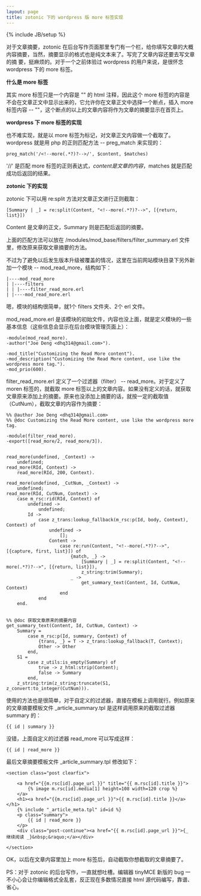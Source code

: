 ```yaml
---
layout: page
title: zotonic 下的 wordpress 版 more 标签实现
---
```

{% include JB/setup %}

对于文章摘要，zotonic 在后台写作页面那里专门有一个栏，给你填写文章的大概内容摘要，当然，摘要显示的格式也是纯文本来了。写完了文章内容还要去写文章的摘
要，挺麻烦的。对于一个之前体验过 wordpress 的用户来说，是很怀念 wordpress 下的 more 标签。

**什么是 more 标签**

其实 more 标签只是一个内容是 "<!--more-->" 的 html 注释，因此这个 more
标签的内容是不会在文章正文中显示出来的，它允许你在文章正文中选择一个断点，插入 more 标签内容 -- "<!--
more-->"，这个断点的以上的文章内容将作为文章的摘要显示在首页上。

**wordpress 下 more 标签的实现**

也不难实现，就是以 more 标签为标记，对文章正文内容做一个截取了。wordpress 就是用 php 的正则匹配方法 -- preg_match
来实现的：

    
    
    preg_match('/<!--more(.*?)?-->/', $content, $matches)
    

'/<!--more(.*?)?-->/' 是匹配 more 标签的正则表达式，$content 是文章的内容，$matches 就是匹配成功后返回的结果。

**zotonic 下的实现**

zotonic 下可以用 re:split 方法对文章正文进行正则截取：

    
    
    [Summary | _] = re:split(Content, "<!--more(.*?)?-->", [{return, list}])
    

Content 是文章的正文，Summary 则是匹配后返回的摘要。

上面的匹配方法可以放在 /modules/mod_base/filters/filter_summary.erl 文件里，修改原来获取文章摘要的方法。

不过为了避免以后发生版本升级被覆盖的情况，这里在当前网站模块目录下另外新加一个模块 -- mod_read_more，结构如下：

    
    
    |----mod_read_more
    | |----filters
    | | |----filter_read_more.erl
    | |----mod_read_more.erl
    

嗯，模块的结构很简单，就1个 filters 文件夹、2个 erl 文件。

mod_read_more.erl 是该模块的初始文件，内容也没上面，就是定义模块的一些基本信息（这些信息会显示在后台模块管理页面上）：

    
    
    -module(mod_read_more).
    -author("Joe Deng <dhq314@gmail.com>").
    
    -mod_title("Customizing the Read More content").
    -mod_description("Customizing the Read More content, use like the wordpress more tag.").
    -mod_prio(600).
    
    

filter_read_more.erl 定义了一个过滤器（filter） -- read_more。对于定义了 moren 标签的，就截取 more
标签以上的文章内容。如果没有定义的话，就获取文章原来添加上的摘要。原来也没添加上摘要的话，就按一定的截取值（CutNum），截取文章的内容作为摘要：

    
    
    %% @author Joe Deng <dhq314@gmail.com>
    %% @doc Customizing the Read More content, use like the wordpress more tag.
    
    -module(filter_read_more).
    -export([read_more/2, read_more/3]).
    
    
    read_more(undefined, _Context) ->
        undefined;
    read_more(RId, Context) ->
        read_more(RId, 200, Context).
    
    read_more(undefined, _CutNum, _Context) ->
        undefined;
    read_more(RId, CutNum, Context) ->
        case m_rsc:rid(RId, Context) of
            undefined ->
                undefined;
            Id ->
    			case z_trans:lookup_fallback(m_rsc:p(Id, body, Context), Context) of
    				undefined ->
    					[];
    				Content ->
    					case re:run(Content, "<!--more(.*?)?-->", [{capture, first, list}]) of
    			            {match, _} ->
    							[Summary | _] = re:split(Content, "<!--more(.*?)?-->", [{return, list}]),
    							z_string:trim(Summary);
    			            _ ->
    							get_summary_text(Content, Id, CutNum, Context)
    			        end
    			end
        end.
    
    
    %% @doc 获取文章原来的摘要内容
    get_summary_text(Content, Id, CutNum, Context) ->
    	Summary =
    		case m_rsc:p(Id, summary, Context) of
            	{trans, _} = T -> z_trans:lookup_fallback(T, Context);
            	Other -> Other
        	end,
        S1 = 
    		case z_utils:is_empty(Summary) of
          		true -> z_html:strip(Content);
           		false -> Summary
       		end,
        z_string:trim(z_string:truncate(S1, z_convert:to_integer(CutNum))).
    

使用的方法也是很简单，对于自定义的过滤器，直接在模板上调用就行。例如原来的文章摘要模板文件 _article_summary.tpl
是这样调用原来的截取过滤器 summary 的：

    
    
    {{ id | summary }}
    

没错，上面自定义的过滤器 read_more 可以写成这样：

    
    
    {{ id | read_more }}
    

最后文章摘要模板文件 _article_summary.tpl 修改如下：

    
    
    <section class="post clearfix">
    
    	<a href="{{m.rsc[id].page_url }}" title="{{ m.rsc[id].title }}">
    		{% image m.rsc[id].media[1] height=108 width=120 crop %}
    	</a>
    	<h1><a href="{{m.rsc[id].page_url }}">{{ m.rsc[id].title }}</a></h1>
    	{% include "_article_meta.tpl" id=id %}
    	<p class="summary">
    		{{ id | read_more }}
    	</p>
    	<div class="post-continue"><a href="{{ m.rsc[id].page_url }}">{_ 继续阅读 _}&nbsp;&raquo;</a></div>
    	
    </section>

OK，以后在文章内容里加上 more 标签后，自动截取你想截取的文章摘要了。

PS：对于 zotonic 的后台写作，一直就想吐槽。编辑器 tinyMCE 新版的 bug 一不小心会让你编辑格式全乱套，反正现在多数情况直接 html
源代码编写，靠谱、省心。

